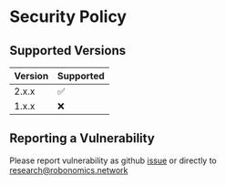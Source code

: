 # Security Policy

## Supported Versions

| Version | Supported          |
| ------- | ------------------ |
| 2.x.x   | :white_check_mark: |
| 1.x.x   | :x:                |

## Reporting a Vulnerability

Please report vulnerability as github [issue](https://github.com/airalab/robonomics/issues/new) or directly to research@robonomics.network
